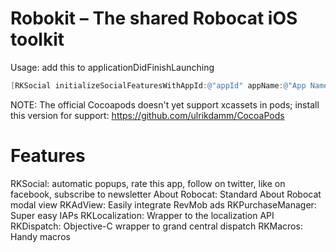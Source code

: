 Robokit – The shared Robocat iOS toolkit
========================================

Usage: add this to applicationDidFinishLaunching
```objective-c
[RKSocial initializeSocialFeaturesWithAppId:@"appId" appName:@"App Name" newInThisVersion:@"· what's new"];
```

NOTE: The official Cocoapods doesn't yet support xcassets in pods; install this version for support: https://github.com/ulrikdamm/CocoaPods

Features
========

RKSocial: automatic popups, rate this app, follow on twitter, like on facebook, subscribe to newsletter
About Robocat: Standard About Robocat modal view
RKAdView: Easily integrate RevMob ads
RKPurchaseManager: Super easy IAPs
RKLocalization: Wrapper to the localization API
RKDispatch: Objective-C wrapper to grand central dispatch
RKMacros: Handy macros
